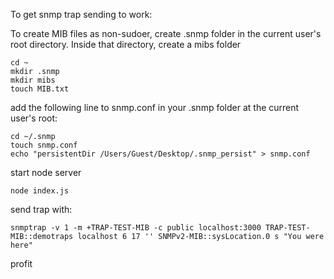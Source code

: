 To get snmp trap sending to work:

To create MIB files as non-sudoer, create .snmp folder in the current user's root directory. Inside that directory, create a mibs folder

```console
cd ~
mkdir .snmp
mkdir mibs
touch MIB.txt
```

add the following line to snmp.conf in your .snmp folder at the current user's root:

```console
cd ~/.snmp
touch snmp.conf
echo "persistentDir /Users/Guest/Desktop/.snmp_persist" > snmp.conf
```

start node server
```console
node index.js
```

send trap with:
```console
snmptrap -v 1 -m +TRAP-TEST-MIB -c public localhost:3000 TRAP-TEST-MIB::demotraps localhost 6 17 '' SNMPv2-MIB::sysLocation.0 s "You were here"
```

profit
